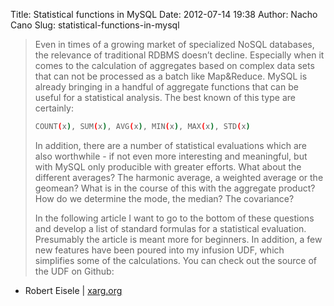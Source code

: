 Title: Statistical functions in MySQL
Date: 2012-07-14 19:38
Author: Nacho Cano
Slug: statistical-functions-in-mysql

> Even in times of a growing market of specialized NoSQL databases, the
> relevance of traditional RDBMS doesn’t decline. Especially when it
> comes to the calculation of aggregates based on complex data sets that
> can not be processed as a batch like Map&Reduce. MySQL is already
> bringing in a handful of aggregate functions that can be useful for a
> statistical analysis. The best known of this type are certainly:
>
> ```bash
> COUNT(x), SUM(x), AVG(x), MIN(x), MAX(x), STD(x)
> ```
>
> In addition, there are a number of statistical evaluations which are
> also worthwhile - if not even more interesting and meaningful, but
> with MySQL only producible with greater efforts. What about the
> different averages? The harmonic average, a weighted average or the
> geomean? What is in the course of this with the aggregate product? How
> do we determine the mode, the median? The covariance?
>
> In the following article I want to go to the bottom of these questions
> and develop a list of standard formulas for a statistical evaluation.
> Presumably the article is meant more for beginners. In addition, a few
> new features have been poured into my infusion UDF, which simplifies
> some of the calculations. You can check out the source of the UDF on
> Github:

- Robert Eisele | [xarg.org][]

  [xarg.org]: http://www.xarg.org/2012/07/statistical-functions-in-mysql/
    "Statistical functions in MySQL"
